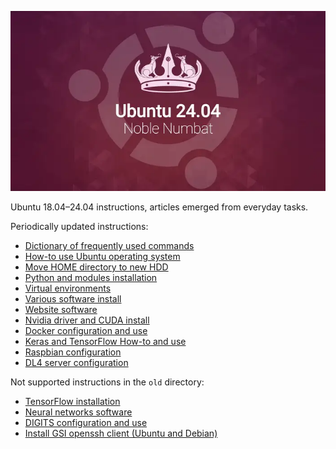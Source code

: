 ![Ubuntu 24.04](data/ubuntu-24-04-numbat.webp)

Ubuntu 18.04–24.04 instructions, articles emerged
from everyday tasks.

Periodically updated instructions:

   * [Dictionary of frequently used commands](01_Commands_dictionary.md)
   * [How-to use Ubuntu operating system](02_How-tos.md)
   * [Move HOME directory to new HDD](03_Move_HOME_to_new_HDD.md)
   * [Python and modules installation](04_Python_installation.md)
   * [Virtual environments](05_Virtual_environments.md)
   * [Various software install](06_Various_software_install.md)
   * [Website software](07_Website_software.md)
   * [Nvidia driver and CUDA install](08_Nvidia_driver_and_CUDA_install.md)
   * [Docker configuration and use](11_Docker_configuration.md)
   * [Keras and TensorFlow How-to and use](13_Keras_and_TensorFlow_how-tos.md)
   * [Raspbian configuration](15_Raspbian_configuration.md)
   * [DL4 server configuration](16_DL4_config.md)

Not supported instructions in the `old` directory:
   * [TensorFlow installation](old/09_TensorFlow_installation.md)
   * [Neural networks software](old/10_Neural_networks_software.md)
   * [DIGITS configuration and use](old/12_Nvidia_DIGITS.md)
   * [Install GSI openssh client (Ubuntu and Debian)](old/14_Install_GSI_openssh_client.md)

